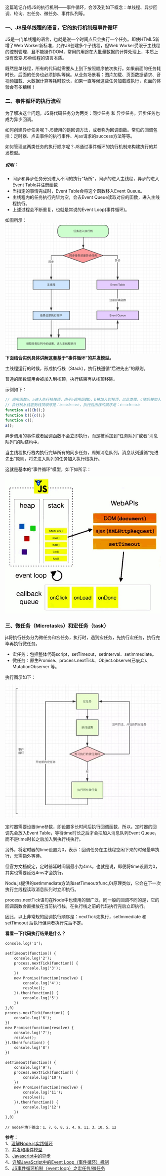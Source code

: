 这篇笔记介绍JS的执行机制——事件循环，会涉及到如下概念：单线程、异步回调、轮询、宏任务、微任务、事件队列等。

### 一、JS是单线程的语言，它的执行机制是事件循环

JS是一门单线程的语言，也就是说一个时间点只会执行一个任务。即使HTML5新增了Web Worker新标准，允许JS创建多个子线程，但Web Worker受限于主线程的控制管理，且不能操作DOM，常用的用途在大批量数据的计算处理上，本质上没有改变JS单线程的语言本质。

既然是单线程，所有的代码就需要从上到下按照顺序依次执行。如果前面的任务耗时长，后面的任务也必须排队等候。从业务场景看：图片加载、页面数据请求、音视频加载、大数据计算等耗时较长，如果一直等候这些任务加载或执行，页面的体验会有多糟糕！

### 二、事件循环的执行流程

为了解决这个问题，JS将代码任务分为两类：同步任务 和 异步任务。异步任务也成为异步回调。

如何创建异步任务呢？JS使用的是回调方法，或者称为回调函数。常见的回调包括：定时器、点击事件的执行事件、Ajax请求的success方法等等。

如何管理这两类任务的执行顺序呢？JS通过事件循环的执行机制来构建执行的并发模型。

##### 说明：

* 同步和异步任务分别进入不同的执行"场所"，同步的进入主线程，异步的进入Event Table并注册函数
* 当指定的事情完成时，Event Table会将这个函数移入Event Queue。
* 主线程内的任务执行完毕为空，会去Event Queue读取对应的函数，进入主线程执行。
* 上述过程会不断重复，也就是常说的Event Loop\(事件循环\)。

如图所示：![](/assets/event_loop3.jpg)**下面结合实例具体讲解这套基于“事件循环”的并发模型。**

主线程运行的时候，形成执行栈（Stack），执行栈遵循“后进先出”的原则。

普通的函数调用会被加入到栈顶，执行结束再从栈顶移除。

示例如下：

```js
// 调用函数a，a进入执行栈栈顶，由于a调用函数b，b被加入到栈顶，以此类推，c随后被加入栈顶。
// 执行栈从栈底到栈顶顺序是：a——>b——>c，执行后出栈的顺序是：c——>b——>a
function a(){b();}
function b(){c();}
function c();
a();
```

异步调用的事件或者回调函数不会立即执行，而是被添加到“任务队列”或者“消息队列”的队结构中。

当主线程执行栈内执行完毕所有的同步任务，周知消息队列，消息队列遵循“先进先出”原则，将先进入队列的任务加入执行栈执行。

这就是基本的“事件循环”模型，如下如所示：

![](/assets/event_loop2.jpg)

### 三、微任务（Microtasks）和宏任务（task）

js将执行任务分为微任务和宏任务，执行时，遇到宏任务，先执行宏任务，执行完毕再执行微任务。

* 宏任务：包括整体代码script，setTimeout，setInterval、setImmediate。
* 微任务：原生Promise、process.nextTick、Object.observe\(已废弃\)、 MutationObserver 等。

执行图示如下：

![](/assets/micro-macro-task.jpg)

定时器需要设置time参数，即设置多长时间后执行回调函数，所以，定时器的回调先会放入Event Table，等待time时长之后才会把加入消息队列Event Queue，而不是time时长之后加入到执行栈执行。

另外，将定时器的time设置为0，表示：回调任务在主线程空闲下来的时候最早执行，无需额外等待。

但官方文档规定，定时器延时间隔最小为4ms，也就是说，即便将time设置为0，其实也需要延迟4ms才会执行。

Node.js提供的setImmediate方法和setTimeout\(func,0\)原理类似，它会在下一次执行主线程读取消息队列时立即执行。

process.nextTick语句在Node中也使用的很广泛，同一般的回调不同的是，它的回调函数会直接放在当前执行栈，在执行栈之前的代码执行完后立即执行。

因此，以上非常规的回调执行顺序是：nextTick先执行，setImmediate 和 setTimeout 后执行但两者执行先后不定。

**看看一下代码执行结果是什么？**
```
console.log('1');

setTimeout(function() {
    console.log('2');
    process.nextTick(function() {
        console.log('3');
    })
    new Promise(function(resolve) {
        console.log('4');
        resolve();
    }).then(function() {
        console.log('5')
    })
},0)
process.nextTick(function() {
    console.log('6');
})
new Promise(function(resolve) {
    console.log('7');
    resolve();
}).then(function() {
    console.log('8')
})

setTimeout(function() {
    console.log('9');
    process.nextTick(function() {
        console.log('10');
    })
    new Promise(function(resolve) {
        console.log('11');
        resolve();
    }).then(function() {
        console.log('12')
    })
},0)

// node环境下输出：1、7、6、8、2、4、9、11、3、10、5、12
```

**参考：**   
1、[理解Node.js实践循环](https://blog.hainest.com/understanding-the-nodeJS-event-loop/)   
2、[并发和事件模型](https://developer.mozilla.org/zh-CN/docs/Web/JavaScript/EventLoop)   
3、[Javascript中的异步](http://blog.51cto.com/cnn237111/1556987)    
4、[详解JavaScript中的Event Loop（事件循环）机制](https://zhuanlan.zhihu.com/p/33058983)    
5、[JS事件循环机制（event loop）之宏任务/微任务](https://juejin.im/post/5b498d245188251b193d4059)    

